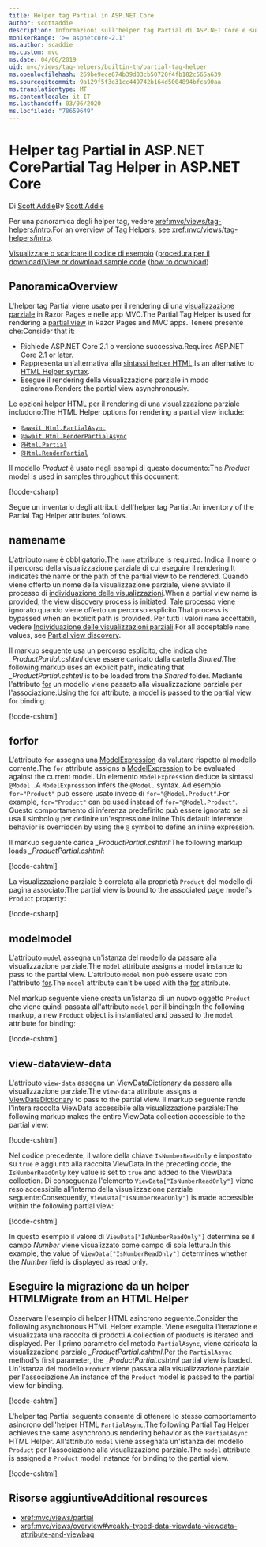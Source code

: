 ```yaml
---
title: Helper tag Partial in ASP.NET Core
author: scottaddie
description: Informazioni sull'helper tag Partial di ASP.NET Core e sul ruolo dei singoli attributi dell'helper nel rendering di una visualizzazione parziale.
monikerRange: '>= aspnetcore-2.1'
ms.author: scaddie
ms.custom: mvc
ms.date: 04/06/2019
uid: mvc/views/tag-helpers/builtin-th/partial-tag-helper
ms.openlocfilehash: 269be9ece674b39d03cb50720f4fb182c565a639
ms.sourcegitcommit: 9a129f5f3e31cc449742b164d5004894bfca90aa
ms.translationtype: MT
ms.contentlocale: it-IT
ms.lasthandoff: 03/06/2020
ms.locfileid: "78659649"
---
```

# <a name="partial-tag-helper-in-aspnet-core"></a><span data-ttu-id="a4550-103">Helper tag Partial in ASP.NET Core</span><span class="sxs-lookup"><span data-stu-id="a4550-103">Partial Tag Helper in ASP.NET Core</span></span>

<span data-ttu-id="a4550-104">Di [Scott Addie](https://github.com/scottaddie)</span><span class="sxs-lookup"><span data-stu-id="a4550-104">By [Scott Addie](https://github.com/scottaddie)</span></span>

<span data-ttu-id="a4550-105">Per una panoramica degli helper tag, vedere <xref:mvc/views/tag-helpers/intro>.</span><span class="sxs-lookup"><span data-stu-id="a4550-105">For an overview of Tag Helpers, see <xref:mvc/views/tag-helpers/intro>.</span></span>

<span data-ttu-id="a4550-106">[Visualizzare o scaricare il codice di esempio](https://github.com/dotnet/AspNetCore.Docs/tree/master/aspnetcore/mvc/views/tag-helpers/built-in/samples) ([procedura per il download](xref:index#how-to-download-a-sample))</span><span class="sxs-lookup"><span data-stu-id="a4550-106">[View or download sample code](https://github.com/dotnet/AspNetCore.Docs/tree/master/aspnetcore/mvc/views/tag-helpers/built-in/samples) ([how to download](xref:index#how-to-download-a-sample))</span></span>

## <a name="overview"></a><span data-ttu-id="a4550-107">Panoramica</span><span class="sxs-lookup"><span data-stu-id="a4550-107">Overview</span></span>

<span data-ttu-id="a4550-108">L'helper tag Partial viene usato per il rendering di una [visualizzazione parziale](xref:mvc/views/partial) in Razor Pages e nelle app MVC.</span><span class="sxs-lookup"><span data-stu-id="a4550-108">The Partial Tag Helper is used for rendering a [partial view](xref:mvc/views/partial) in Razor Pages and MVC apps.</span></span> <span data-ttu-id="a4550-109">Tenere presente che:</span><span class="sxs-lookup"><span data-stu-id="a4550-109">Consider that it:</span></span>

* <span data-ttu-id="a4550-110">Richiede ASP.NET Core 2.1 o versione successiva.</span><span class="sxs-lookup"><span data-stu-id="a4550-110">Requires ASP.NET Core 2.1 or later.</span></span>
* <span data-ttu-id="a4550-111">Rappresenta un'alternativa alla [sintassi helper HTML](xref:mvc/views/partial#reference-a-partial-view).</span><span class="sxs-lookup"><span data-stu-id="a4550-111">Is an alternative to [HTML Helper syntax](xref:mvc/views/partial#reference-a-partial-view).</span></span>
* <span data-ttu-id="a4550-112">Esegue il rendering della visualizzazione parziale in modo asincrono.</span><span class="sxs-lookup"><span data-stu-id="a4550-112">Renders the partial view asynchronously.</span></span>

<span data-ttu-id="a4550-113">Le opzioni helper HTML per il rendering di una visualizzazione parziale includono:</span><span class="sxs-lookup"><span data-stu-id="a4550-113">The HTML Helper options for rendering a partial view include:</span></span>

* [`@await Html.PartialAsync`](/dotnet/api/microsoft.aspnetcore.mvc.rendering.htmlhelperpartialextensions.partialasync)
* [`@await Html.RenderPartialAsync`](/dotnet/api/microsoft.aspnetcore.mvc.rendering.htmlhelperpartialextensions.renderpartialasync)
* [`@Html.Partial`](/dotnet/api/microsoft.aspnetcore.mvc.rendering.htmlhelperpartialextensions.partial)
* [`@Html.RenderPartial`](/dotnet/api/microsoft.aspnetcore.mvc.rendering.htmlhelperpartialextensions.renderpartial)

<span data-ttu-id="a4550-114">Il modello *Product* è usato negli esempi di questo documento:</span><span class="sxs-lookup"><span data-stu-id="a4550-114">The *Product* model is used in samples throughout this document:</span></span>

[!code-csharp[](samples/TagHelpersBuiltIn/Models/Product.cs)]

<span data-ttu-id="a4550-115">Segue un inventario degli attributi dell'helper tag Partial.</span><span class="sxs-lookup"><span data-stu-id="a4550-115">An inventory of the Partial Tag Helper attributes follows.</span></span>

## <a name="name"></a><span data-ttu-id="a4550-116">name</span><span class="sxs-lookup"><span data-stu-id="a4550-116">name</span></span>

<span data-ttu-id="a4550-117">L'attributo `name` è obbligatorio.</span><span class="sxs-lookup"><span data-stu-id="a4550-117">The `name` attribute is required.</span></span> <span data-ttu-id="a4550-118">Indica il nome o il percorso della visualizzazione parziale di cui eseguire il rendering.</span><span class="sxs-lookup"><span data-stu-id="a4550-118">It indicates the name or the path of the partial view to be rendered.</span></span> <span data-ttu-id="a4550-119">Quando viene offerto un nome della visualizzazione parziale, viene avviato il processo di [individuazione delle visualizzazioni](xref:mvc/views/overview#view-discovery).</span><span class="sxs-lookup"><span data-stu-id="a4550-119">When a partial view name is provided, the [view discovery](xref:mvc/views/overview#view-discovery) process is initiated.</span></span> <span data-ttu-id="a4550-120">Tale processo viene ignorato quando viene offerto un percorso esplicito.</span><span class="sxs-lookup"><span data-stu-id="a4550-120">That process is bypassed when an explicit path is provided.</span></span> <span data-ttu-id="a4550-121">Per tutti i valori `name` accettabili, vedere [Individuazione delle visualizzazioni parziali](xref:mvc/views/partial#partial-view-discovery).</span><span class="sxs-lookup"><span data-stu-id="a4550-121">For all acceptable `name` values, see [Partial view discovery](xref:mvc/views/partial#partial-view-discovery).</span></span>

<span data-ttu-id="a4550-122">Il markup seguente usa un percorso esplicito, che indica che *_ProductPartial.cshtml* deve essere caricato dalla cartella *Shared*.</span><span class="sxs-lookup"><span data-stu-id="a4550-122">The following markup uses an explicit path, indicating that *_ProductPartial.cshtml* is to be loaded from the *Shared* folder.</span></span> <span data-ttu-id="a4550-123">Mediante l'attributo [for](#for) un modello viene passato alla visualizzazione parziale per l'associazione.</span><span class="sxs-lookup"><span data-stu-id="a4550-123">Using the [for](#for) attribute, a model is passed to the partial view for binding.</span></span>

[!code-cshtml[](samples/TagHelpersBuiltIn/Pages/Product.cshtml?name=snippet_Name)]

## <a name="for"></a><span data-ttu-id="a4550-124">for</span><span class="sxs-lookup"><span data-stu-id="a4550-124">for</span></span>

<span data-ttu-id="a4550-125">L'attributo `for` assegna una [ModelExpression](/dotnet/api/microsoft.aspnetcore.mvc.viewfeatures.modelexpression) da valutare rispetto al modello corrente.</span><span class="sxs-lookup"><span data-stu-id="a4550-125">The `for` attribute assigns a [ModelExpression](/dotnet/api/microsoft.aspnetcore.mvc.viewfeatures.modelexpression) to be evaluated against the current model.</span></span> <span data-ttu-id="a4550-126">Un elemento `ModelExpression` deduce la sintassi `@Model.`.</span><span class="sxs-lookup"><span data-stu-id="a4550-126">A `ModelExpression` infers the `@Model.` syntax.</span></span> <span data-ttu-id="a4550-127">Ad esempio `for="Product"` può essere usato invece di `for="@Model.Product"`.</span><span class="sxs-lookup"><span data-stu-id="a4550-127">For example, `for="Product"` can be used instead of `for="@Model.Product"`.</span></span> <span data-ttu-id="a4550-128">Questo comportamento di inferenza predefinito può essere ignorato se si usa il simbolo `@` per definire un'espressione inline.</span><span class="sxs-lookup"><span data-stu-id="a4550-128">This default inference behavior is overridden by using the `@` symbol to define an inline expression.</span></span>

<span data-ttu-id="a4550-129">Il markup seguente carica *_ProductPartial.cshtml*:</span><span class="sxs-lookup"><span data-stu-id="a4550-129">The following markup loads *_ProductPartial.cshtml*:</span></span>

[!code-cshtml[](samples/TagHelpersBuiltIn/Pages/Product.cshtml?name=snippet_For)]

<span data-ttu-id="a4550-130">La visualizzazione parziale è correlata alla proprietà `Product` del modello di pagina associato:</span><span class="sxs-lookup"><span data-stu-id="a4550-130">The partial view is bound to the associated page model's `Product` property:</span></span>

[!code-csharp[](samples/TagHelpersBuiltIn/Pages/Product.cshtml.cs?highlight=8)]

## <a name="model"></a><span data-ttu-id="a4550-131">model</span><span class="sxs-lookup"><span data-stu-id="a4550-131">model</span></span>

<span data-ttu-id="a4550-132">L'attributo `model` assegna un'istanza del modello da passare alla visualizzazione parziale.</span><span class="sxs-lookup"><span data-stu-id="a4550-132">The `model` attribute assigns a model instance to pass to the partial view.</span></span> <span data-ttu-id="a4550-133">L'attributo `model` non può essere usato con l'attributo [for](#for).</span><span class="sxs-lookup"><span data-stu-id="a4550-133">The `model` attribute can't be used with the [for](#for) attribute.</span></span>

<span data-ttu-id="a4550-134">Nel markup seguente viene creata un'istanza di un nuovo oggetto `Product` che viene quindi passata all'attributo `model` per il binding:</span><span class="sxs-lookup"><span data-stu-id="a4550-134">In the following markup, a new `Product` object is instantiated and passed to the `model` attribute for binding:</span></span>

[!code-cshtml[](samples/TagHelpersBuiltIn/Pages/Product.cshtml?name=snippet_Model)]

## <a name="view-data"></a><span data-ttu-id="a4550-135">view-data</span><span class="sxs-lookup"><span data-stu-id="a4550-135">view-data</span></span>

<span data-ttu-id="a4550-136">L'attributo `view-data` assegna un [ViewDataDictionary](/dotnet/api/microsoft.aspnetcore.mvc.viewfeatures.viewdatadictionary) da passare alla visualizzazione parziale.</span><span class="sxs-lookup"><span data-stu-id="a4550-136">The `view-data` attribute assigns a [ViewDataDictionary](/dotnet/api/microsoft.aspnetcore.mvc.viewfeatures.viewdatadictionary) to pass to the partial view.</span></span> <span data-ttu-id="a4550-137">Il markup seguente rende l'intera raccolta ViewData accessibile alla visualizzazione parziale:</span><span class="sxs-lookup"><span data-stu-id="a4550-137">The following markup makes the entire ViewData collection accessible to the partial view:</span></span>

[!code-cshtml[](samples/TagHelpersBuiltIn/Pages/Product.cshtml?name=snippet_ViewData&highlight=5-)]

<span data-ttu-id="a4550-138">Nel codice precedente, il valore della chiave `IsNumberReadOnly` è impostato su `true` e aggiunto alla raccolta ViewData.</span><span class="sxs-lookup"><span data-stu-id="a4550-138">In the preceding code, the `IsNumberReadOnly` key value is set to `true` and added to the ViewData collection.</span></span> <span data-ttu-id="a4550-139">Di conseguenza l'elemento `ViewData["IsNumberReadOnly"]` viene reso accessibile all'interno della visualizzazione parziale seguente:</span><span class="sxs-lookup"><span data-stu-id="a4550-139">Consequently, `ViewData["IsNumberReadOnly"]` is made accessible within the following partial view:</span></span>

[!code-cshtml[](samples/TagHelpersBuiltIn/Pages/Shared/_ProductViewDataPartial.cshtml?highlight=5)]

<span data-ttu-id="a4550-140">In questo esempio il valore di `ViewData["IsNumberReadOnly"]` determina se il campo *Number* viene visualizzato come campo di sola lettura.</span><span class="sxs-lookup"><span data-stu-id="a4550-140">In this example, the value of `ViewData["IsNumberReadOnly"]` determines whether the *Number* field is displayed as read only.</span></span>

## <a name="migrate-from-an-html-helper"></a><span data-ttu-id="a4550-141">Eseguire la migrazione da un helper HTML</span><span class="sxs-lookup"><span data-stu-id="a4550-141">Migrate from an HTML Helper</span></span>

<span data-ttu-id="a4550-142">Osservare l'esempio di helper HTML asincrono seguente.</span><span class="sxs-lookup"><span data-stu-id="a4550-142">Consider the following asynchronous HTML Helper example.</span></span> <span data-ttu-id="a4550-143">Viene eseguita l'iterazione e visualizzata una raccolta di prodotti.</span><span class="sxs-lookup"><span data-stu-id="a4550-143">A collection of products is iterated and displayed.</span></span> <span data-ttu-id="a4550-144">Per il primo parametro del metodo `PartialAsync`, viene caricata la visualizzazione parziale *_ProductPartial.cshtml*.</span><span class="sxs-lookup"><span data-stu-id="a4550-144">Per the `PartialAsync` method's first parameter, the *_ProductPartial.cshtml* partial view is loaded.</span></span> <span data-ttu-id="a4550-145">Un'istanza del modello `Product` viene passata alla visualizzazione parziale per l'associazione.</span><span class="sxs-lookup"><span data-stu-id="a4550-145">An instance of the `Product` model is passed to the partial view for binding.</span></span>

[!code-cshtml[](samples/TagHelpersBuiltIn/Pages/Products.cshtml?name=snippet_HtmlHelper&highlight=3)]

<span data-ttu-id="a4550-146">L'helper tag Partial seguente consente di ottenere lo stesso comportamento asincrono dell'helper HTML `PartialAsync`.</span><span class="sxs-lookup"><span data-stu-id="a4550-146">The following Partial Tag Helper achieves the same asynchronous rendering behavior as the `PartialAsync` HTML Helper.</span></span> <span data-ttu-id="a4550-147">All'attributo `model` viene assegnata un'istanza del modello `Product` per l'associazione alla visualizzazione parziale.</span><span class="sxs-lookup"><span data-stu-id="a4550-147">The `model` attribute is assigned a `Product` model instance for binding to the partial view.</span></span>

[!code-cshtml[](samples/TagHelpersBuiltIn/Pages/Products.cshtml?name=snippet_TagHelper&highlight=3)]

## <a name="additional-resources"></a><span data-ttu-id="a4550-148">Risorse aggiuntive</span><span class="sxs-lookup"><span data-stu-id="a4550-148">Additional resources</span></span>

* <xref:mvc/views/partial>
* <xref:mvc/views/overview#weakly-typed-data-viewdata-viewdata-attribute-and-viewbag>
